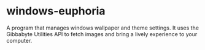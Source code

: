 # windows-euphoria
A program that manages windows wallpaper and theme settings. It uses the Gibbabyte Utilities API to fetch images and bring a lively experience to your computer.
